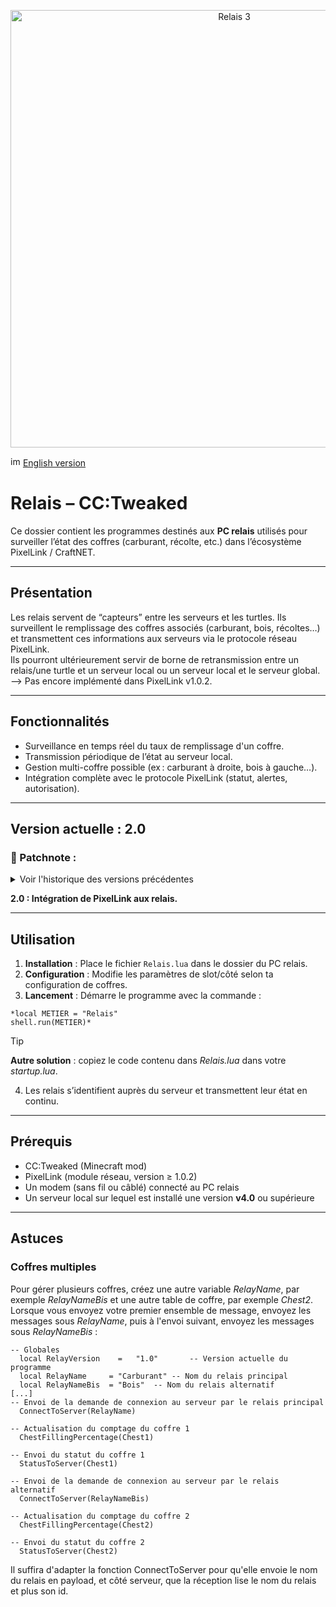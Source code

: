 <p align="center">    
<img width="700" height="700" alt="Relais 3" src=https://github.com/user-attachments/assets/ae20e0fc-c098-4fc4-9223-1f0db1444626>
</p>

<img width="16" height="16" alt="image" src="https://github.com/user-attachments/assets/a03063ab-5834-437d-846d-acc130d903ab" /> [English version](../English/Relays/README.md)

# Relais – CC:Tweaked
Ce dossier contient les programmes destinés aux **PC relais** utilisés pour surveiller l’état des coffres (carburant, récolte, etc.) dans l’écosystème PixelLink / CraftNET.

---

## Présentation
Les relais servent de “capteurs” entre les serveurs et les turtles. Ils surveillent le remplissage des coffres associés (carburant, bois, récoltes…) et transmettent ces informations aux serveurs via le protocole réseau PixelLink.  
Ils pourront ultérieurement servir de borne de retransmission entre un relais/une turtle et un serveur local ou un serveur local et le serveur global. --> Pas encore implémenté dans PixelLink v1.0.2.  

---

## Fonctionnalités
- Surveillance en temps réel du taux de remplissage d'un coffre.
- Transmission périodique de l’état au serveur local.
- Gestion multi-coffre possible (ex : carburant à droite, bois à gauche…).
- Intégration complète avec le protocole PixelLink (statut, alertes, autorisation).

---

## Version actuelle : 2.0

### 📝 Patchnote :
<details>
  
<summary>Voir l'historique des versions précédentes</summary>

*1.0 : Version de base de des relais.*

</details>

**2.0 : Intégration de PixelLink aux relais.**

---

## Utilisation
1. **Installation** : Place le fichier `Relais.lua` dans le dossier du PC relais.
2. **Configuration** : Modifie les paramètres de slot/côté selon ta configuration de coffres.
3. **Lancement** : Démarre le programme avec la commande :
```
*local METIER = "Relais"
shell.run(METIER)*
```
> [!TIP]
> **Autre solution** : copiez le code contenu dans *Relais.lua* dans votre *startup.lua*.

4. Les relais s’identifient auprès du serveur et transmettent leur état en continu.

---

## Prérequis
- CC:Tweaked (Minecraft mod)
- PixelLink (module réseau, version ≥ 1.0.2)
- Un modem (sans fil ou câblé) connecté au PC relais
- Un serveur local sur lequel est installé une version **v4.0** ou supérieure

---

## Astuces
### Coffres multiples
Pour gérer plusieurs coffres, créez une autre variable *RelayName*, par exemple *RelayNameBis* et une autre table de coffre, par exemple *Chest2*.  
Lorsque vous envoyez votre premier ensemble de message, envoyez les messages sous *RelayName*, puis à l'envoi suivant, envoyez les messages sous *RelayNameBis* :

```
-- Globales
  local RelayVersion	=	"1.0"	    -- Version actuelle du programme
  local RelayName     =	"Carburant"	-- Nom du relais principal
  local RelayNameBis  =	"Bois"	-- Nom du relais alternatif
[...]
-- Envoi de la demande de connexion au serveur par le relais principal
  ConnectToServer(RelayName)  

-- Actualisation du comptage du coffre 1
  ChestFillingPercentage(Chest1)

-- Envoi du statut du coffre 1
  StatusToServer(Chest1)

-- Envoi de la demande de connexion au serveur par le relais alternatif
  ConnectToServer(RelayNameBis)  

-- Actualisation du comptage du coffre 2
  ChestFillingPercentage(Chest2)

-- Envoi du statut du coffre 2
  StatusToServer(Chest2)
```
Il suffira d'adapter la fonction ConnectToServer pour qu'elle envoie le nom du relais en payload, et côté serveur, que la réception lise le nom du relais et plus son id.
